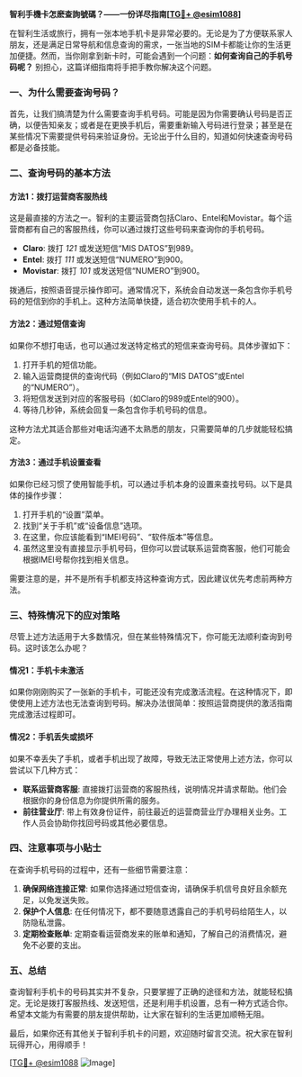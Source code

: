 **智利手機卡怎麽查詢號碼？——一份详尽指南[[TG💪+ @esim1088](https://t.me/s/esim1088)]**

在智利生活或旅行，拥有一张本地手机卡是非常必要的。无论是为了方便联系家人朋友，还是满足日常导航和信息查询的需求，一张当地的SIM卡都能让你的生活更加便捷。然而，当你刚拿到新卡时，可能会遇到一个问题：**如何查询自己的手机号码呢？** 别担心，这篇详细指南将手把手教你解决这个问题。

### 一、为什么需要查询号码？

首先，让我们搞清楚为什么需要查询手机号码。可能是因为你需要确认号码是否正确，以便告知亲友；或者是在更换手机后，需要重新输入号码进行登录；甚至是在某些情况下需要提供号码来验证身份。无论出于什么目的，知道如何快速查询号码都是必备技能。

### 二、查询号码的基本方法

#### 方法1：拨打运营商客服热线

这是最直接的方法之一。智利的主要运营商包括Claro、Entel和Movistar。每个运营商都有自己的客服热线，你可以通过拨打这些号码来查询你的手机号码。

- **Claro**: 拨打 *121* 或发送短信“MIS DATOS”到989。
- **Entel**: 拨打 *111* 或发送短信“NUMERO”到900。
- **Movistar**: 拨打 *101* 或发送短信“NUMERO”到900。

拨通后，按照语音提示操作即可。通常情况下，系统会自动发送一条包含你手机号码的短信到你的手机上。这种方法简单快捷，适合初次使用手机卡的人。

#### 方法2：通过短信查询

如果你不想打电话，也可以通过发送特定格式的短信来查询号码。具体步骤如下：

1. 打开手机的短信功能。
2. 输入运营商提供的查询代码（例如Claro的“MIS DATOS”或Entel的“NUMERO”）。
3. 将短信发送到对应的客服号码（如Claro的989或Entel的900）。
4. 等待几秒钟，系统会回复一条包含你手机号码的信息。

这种方法尤其适合那些对电话沟通不太熟悉的朋友，只需要简单的几步就能轻松搞定。

#### 方法3：通过手机设置查看

如果你已经习惯了使用智能手机，可以通过手机本身的设置来查找号码。以下是具体的操作步骤：

1. 打开手机的“设置”菜单。
2. 找到“关于手机”或“设备信息”选项。
3. 在这里，你应该能看到“IMEI号码”、“软件版本”等信息。
4. 虽然这里没有直接显示手机号码，但你可以尝试联系运营商客服，他们可能会根据IMEI号帮你找到相关信息。

需要注意的是，并不是所有手机都支持这种查询方式，因此建议优先考虑前两种方法。

### 三、特殊情况下的应对策略

尽管上述方法适用于大多数情况，但在某些特殊情况下，你可能无法顺利查询到号码。这时该怎么办呢？

#### 情况1：手机卡未激活

如果你刚刚购买了一张新的手机卡，可能还没有完成激活流程。在这种情况下，即使使用上述方法也无法查询到号码。解决办法很简单：按照运营商提供的激活指南完成激活过程即可。

#### 情况2：手机丢失或损坏

如果不幸丢失了手机，或者手机出现了故障，导致无法正常使用上述方法，你可以尝试以下几种方式：

- **联系运营商客服**: 直接拨打运营商的客服热线，说明情况并请求帮助。他们会根据你的身份信息为你提供所需的服务。
- **前往营业厅**: 带上有效身份证件，前往最近的运营商营业厅办理相关业务。工作人员会协助你找回号码或其他必要信息。

### 四、注意事项与小贴士

在查询手机号码的过程中，还有一些细节需要注意：

1. **确保网络连接正常**: 如果你选择通过短信查询，请确保手机信号良好且余额充足，以免发送失败。
2. **保护个人信息**: 在任何情况下，都不要随意透露自己的手机号码给陌生人，以防隐私泄露。
3. **定期检查账单**: 定期查看运营商发来的账单和通知，了解自己的消费情况，避免不必要的支出。

### 五、总结

查询智利手机卡的号码其实并不复杂，只要掌握了正确的途径和方法，就能轻松搞定。无论是拨打客服热线、发送短信，还是利用手机设置，总有一种方式适合你。希望本文能为有需要的朋友提供帮助，让大家在智利的生活更加顺畅无阻。

最后，如果你还有其他关于智利手机卡的问题，欢迎随时留言交流。祝大家在智利玩得开心，用得顺手！

[[TG💪+ @esim1088](https://t.me/s/esim1088) ![Image](https://i.postimg.cc/4NQfJmqS/Snipaste-2025-05-13-00-14-12.png)]